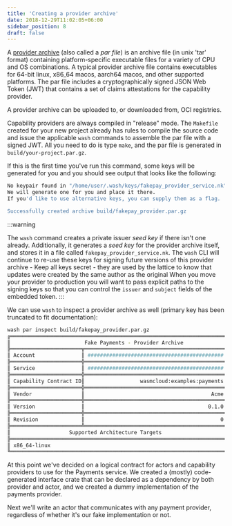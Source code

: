 ```yaml
---
title: 'Creating a provider archive'
date: 2018-12-29T11:02:05+06:00
sidebar_position: 8
draft: false
---
```


<head>
  <meta name="robots" content="noindex">
</head>

A [provider archive](/docs/0.82/reference/glossary#provider-archive) (also called a _par file_) is an archive file (in unix 'tar' format) containing platform-specific executable files for a variety of CPU and OS combinations. A typical provider archive file contains executables for 64-bit linux, x86_64 macos, aarch64 macos, and other supported platforms. The par file includes a cryptographically signed JSON Web Token (JWT) that contains a set of claims attestations for the capability provider.

A provider archive can be uploaded to, or downloaded from, OCI registries.

Capability providers are always compiled in "release" mode. The `Makefile` created for your new project already has rules to compile the source code and issue the applicable `wash` commands to assemble the par file with a signed JWT. All you need to do is type `make`, and the par file is generated in `build/your-project.par.gz`.

If this is the first time you've run this command, some keys will be generated for you and you should see output that looks like the following:

```bash
No keypair found in "/home/user/.wash/keys/fakepay_provider_service.nk".
We will generate one for you and place it there.
If you'd like to use alternative keys, you can supply them as a flag.

Successfully created archive build/fakepay_provider.par.gz
```

:::warning

The `wash` command creates a private issuer _seed key_ if there isn't one already. Additionally, it generates a _seed key_ for the provider archive itself, and stores it in a file called `fakepay_provider_service.nk`. The `wash` CLI will continue to re-use these keys for signing future versions of this provider archive - Keep all keys secret - they are used by the lattice to know that updates were created by the same author as the original When you move your provider to production you will want to pass explicit paths to the signing keys so that you can control the `issuer` and `subject` fields of the embedded token.
:::

We can use `wash` to inspect a provider archive as well (primary key has been truncated to fit documentation):

```bash
wash par inspect build/fakepay_provider.par.gz
╔══════════════════════════════════════════════════════════════════════╗
║                        Fake Payments - Provider Archive              ║
╠═══════════════════════╦══════════════════════════════════════════════╣
║ Account               ║ ############################################ ║
╠═══════════════════════╬══════════════════════════════════════════════╣
║ Service               ║ ############################################ ║
╠═══════════════════════╬══════════════════════════════════════════════╣
║ Capability Contract ID║                  wasmcloud:examples:payments ║
╠═══════════════════════╬══════════════════════════════════════════════╣
║ Vendor                ║                                         Acme ║
╠═══════════════════════╬══════════════════════════════════════════════╣
║ Version               ║                                        0.1.0 ║
╠═══════════════════════╬══════════════════════════════════════════════╣
║ Revision              ║                                            0 ║
╠═══════════════════════╩══════════════════════════════════════════════╣
║                   Supported Architecture Targets                     ║
╠══════════════════════════════════════════════════════════════════════╣
║ x86_64-linux                                                         ║
╚══════════════════════════════════════════════════════════════════════╝
```

At this point we've decided on a logical contract for actors and capability providers to use for the Payments service. We created a (mostly) code-generated interface crate that can be declared as a dependency by both provider and actor, and we created a dummy implementation of the payments provider.

Next we'll write an actor that communicates with any payment provider, regardless of whether it's our fake implementation or not.
